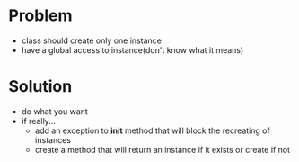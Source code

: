 
# Problem

- class should create only one instance
- have a global access to instance(don't know what it means)

# Solution

- do what you want
- if really...
  - add an exception to __init__ method that will block the recreating of instances
  - create a method that will return an instance if it exists or create if not
